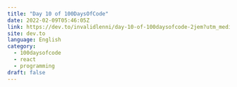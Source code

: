 ```yaml
---
title: "Day 10 of 100DaysOfCode"
date: 2022-02-09T05:46:05Z
link: https://dev.to/invalidlenni/day-10-of-100daysofcode-2jem?utm_medium=RSS&utm_source=news.12bit.vn
site: dev.to
language: English
category:
  - 100daysofcode
  - react
  - programming
draft: false
---
```

